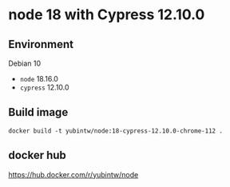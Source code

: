 # node 18 with Cypress 12.10.0

## Environment

Debian 10

- `node` 18.16.0
- `cypress` 12.10.0

## Build image

```
docker build -t yubintw/node:18-cypress-12.10.0-chrome-112 .
```

## docker hub

https://hub.docker.com/r/yubintw/node
